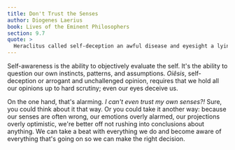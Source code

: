 ```yaml
---
title: Don't Trust the Senses
author: Diogenes Laerius
book: Lives of the Eminent Philosophers
section: 9.7
quote: >
  Heraclitus called self-deception an awful disease and eyesight a lying sense.
---
```


Self-awareness is the ability to objectively evaluate the self. It's the ability to question our own instincts, patterns, and assumptions. _Oiêsis_, self-deception or arrogant and unchallenged opinion, requires that we hold all our opinions up to hard scrutiny; even our eyes deceive us.

On the one hand, that's alarming. _I can't even trust my own senses?!_ Sure, you could think about it that way. Or you could take it another way: because our senses are often wrong, our emotions overly alarmed, our projections overly optimistic, we're better off not rushing into conclusions about anything. We can take a beat with everything we do and become aware of everything that's going on so we can make the right decision.
